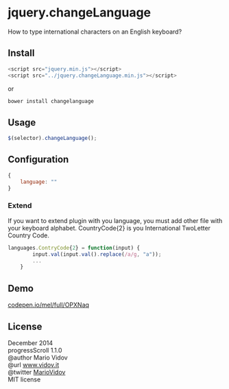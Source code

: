 # jquery.changeLanguage
How to type international characters on an English keyboard?
## Install
```javascript
<script src="jquery.min.js"></script>
<script src="../jquery.changeLanguage.min.js"></script>
```
or 
```javascript
bower install changelanguage
```
## Usage
```javascript
$(selector).changeLanguage();
```
## Configuration
```javascript
{
    language: ""
}
```
### Extend
If you want to extend plugin with you language, you must add other file with your keyboard alphabet.
CountryCode{2} is you International TwoLetter Country Code.
```javascript
languages.ContryCode{2} = function(input) {
        input.val(input.val().replace(/a/g, "а"));
        ...
    }
```
## Demo
<a href="http://codepen.io/mel/full/OPXNaq" target="_blank">codepen.io/mel/full/OPXNaq</a>
## License
December 2014 <br />
progressScroll 1.1.0 <br />
@author Mario Vidov <br />
@url <a href="http://vidov.it" target="_blank">www.vidov.it</a> <br />
@twitter  <a href="http://twitter.com/MarioVidov" target="_blank">MarioVidov</a> <br />
MIT license
